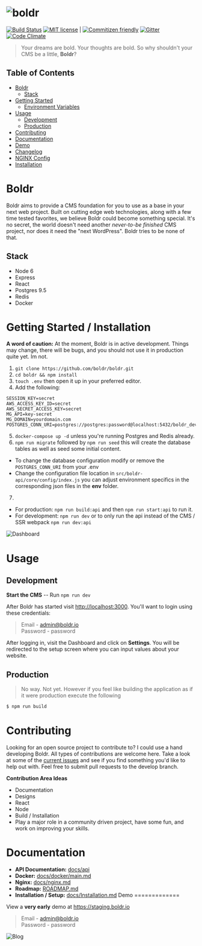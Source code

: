 ![boldr](https://boldr.io/logo.png) 
====
[![Build Status](https://travis-ci.org/boldr/boldr.svg?branch=master)](https://travis-ci.org/boldr/boldr) 
[![MIT license](http://img.shields.io/badge/license-MIT-brightgreen.svg)](http://opensource.org/licenses/MIT) | [![Commitizen friendly](https://img.shields.io/badge/commitizen-friendly-brightgreen.svg)](http://commitizen.github.io/cz-cli/) [![Gitter](https://badges.gitter.im/boldr/Lobby.svg)](https://gitter.im/boldr/Lobby?utm_source=badge&utm_medium=badge&utm_campaign=pr-badge) [![Code Climate](https://codeclimate.com/github/boldr/boldr/badges/gpa.svg)](https://codeclimate.com/github/boldr/boldr)

> Your dreams are bold. Your thoughts are bold. So why shouldn't your CMS be a little, **Boldr**?


Table of Contents
-----------------

  * [Boldr](#boldr)
    * [Stack](#stack)
  * [Getting Started](#getting-started--installation)
    * [Environment Variables](#environment-variables)
  * [Usage](#usage)
    * [Development](#development)
    * [Production](#production)
  * [Contributing](#contributing)
  * [Documentation](#documentation)
  * [Demo](#demo)
  * [Changelog](#changelog)
  * [NGINX Config](docs/nginx.md)
  * [Installation](docs/installation.md)

Boldr
=====

Boldr aims to provide a CMS foundation for you to use as a base in your next web project. Built on cutting edge web technologies, along with a few time tested favorites, we believe Boldr could become something special. It's no secret, the world doesn't need another *never-to-be finished* CMS project, nor does it need the "next WordPress". Boldr tries to be none of that.  

Stack
-------------
* Node 6  
* Express  
* React  
* Postgres 9.5  
* Redis  
* Docker  

Getting Started / Installation
======
**A word of caution:** At the moment, Boldr is in active development. Things may change, there will be bugs, and you should not use it in production quite yet. Im not.

1. `git clone https://github.com/boldr/boldr.git`
2. `cd boldr && npm install`
3. `touch .env` then open it up in your preferred editor.
4. Add the following:  
```
SESSION_KEY=secret
AWS_ACCESS_KEY_ID=secret
AWS_SECRET_ACCESS_KEY=secret
MG_API=key-secret
MG_DOMAIN=yourdomain.com
POSTGRES_CONN_URI=postgres://postgres:password@localhost:5432/boldr_development
```
5. `docker-compose up -d` unless you're running Postgres and Redis already.
6. `npm run migrate` followed by `npm run seed` this will create the database tables as well as seed some initial content.
  - To change the database configuration modify or remove the `POSTGRES_CONN_URI` from your .env
  - Change the configuration file location in `src/boldr-api/core/config/index.js` you can adjust environment specifics in the corresponding json files in the **env** folder.
7. 
  - For production: `npm run build:api` and then `npm run start:api` to run it.
  - For development: `npm run dev` or to only run the api instead of the CMS / SSR webpack `npm run dev:api`

![Dashboard](https://boldr.io/editor.png)   

Usage
=========

Development
---------------
**Start the CMS** -- Run `npm run dev`  

After Boldr has started visit [http://localhost:3000](http://localhost:3000). You'll want to login using these credentials:  
> Email - admin@boldr.io  
Password - password

After logging in, visit the Dashboard and click on **Settings**. You will be redirected to the setup screen where you can input values about your website.  


Production
-----------
> No way. Not yet. However if you feel like building the application as if it were production execute the following

```bash
$ npm run build
```

Contributing
===============
Looking for an open source project to contribute to? I could use a hand developing Boldr. All types of contributions are welcome here. Take a look at some of the [current issues](https://github.com/boldr/boldr/issues) and see if you find something you'd like to help out with. Feel free to submit pull requests to the develop branch.

**Contribution Area Ideas**
- Documentation
- Designs
- React
- Node
- Build / Installation
- Play a major role in a community driven project, have some fun, and work on improving your skills.

Documentation
=================
- **API Documentation:** [docs/api](docs/api)  
- **Docker:** [docs/docker/main.md](docs/docker.md)
- **Nginx:** [docs/nginx.md](docs/nginx.md)
- **Roadmap:** [ROADMAP.md](ROADMAP.md)
- **Installation / Setup:** [docs/Installation.md](docs/Installation.md)
Demo
=============

View a **very early** demo at https://staging.boldr.io   

> Email - admin@boldr.io  
Password - password


![Blog](https://boldr.io/blog.png)  
